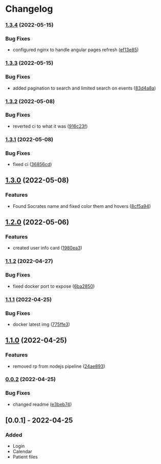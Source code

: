 # Changelog
### [1.3.4](https://github.com/EnerstoMD/Lupus/compare/v1.3.3...v1.3.4) (2022-05-15)


### Bug Fixes

* configured nginx to handle angular pages refresh ([ef13e85](https://github.com/EnerstoMD/Lupus/commit/ef13e8533876e62a304f674e3ebd7c35953ed195))

### [1.3.3](https://github.com/EnerstoMD/Lupus/compare/v1.3.2...v1.3.3) (2022-05-15)


### Bug Fixes

* added pagination to search and limited search on events ([83d4a8a](https://github.com/EnerstoMD/Lupus/commit/83d4a8a57b1f00e57ad9bb5aa74ff85db46ef597))

### [1.3.2](https://github.com/EnerstoMD/Lupus/compare/v1.3.1...v1.3.2) (2022-05-08)


### Bug Fixes

* reverted ci to what it was ([916c23f](https://github.com/EnerstoMD/Lupus/commit/916c23f7c3f20776eeda783058b5203662530277))

### [1.3.1](https://github.com/EnerstoMD/Lupus/compare/v1.3.0...v1.3.1) (2022-05-08)


### Bug Fixes

* fixed ci ([36856cd](https://github.com/EnerstoMD/Lupus/commit/36856cda49cf416ad20d20cfb8e587129c79a891))

## [1.3.0](https://github.com/EnerstoMD/Lupus/compare/v1.2.0...v1.3.0) (2022-05-08)


### Features

* Found Socrates name and fixed color them and hovers ([8cf5a94](https://github.com/EnerstoMD/Lupus/commit/8cf5a94376e40417a0b756dabf6a552f9fbd9acb))

## [1.2.0](https://github.com/EnerstoMD/Lupus/compare/v1.1.2...v1.2.0) (2022-05-06)


### Features

* created user info card ([1980ea3](https://github.com/EnerstoMD/Lupus/commit/1980ea3ceac4fd90488605acabb0aea5f6e17379))

### [1.1.2](https://github.com/EnerstoMD/Lupus/compare/v1.1.1...v1.1.2) (2022-04-27)


### Bug Fixes

* fixed docker port to expose ([6ba2850](https://github.com/EnerstoMD/Lupus/commit/6ba28500e46cf9a786e2dc29795a02a12bf44936))

### [1.1.1](https://github.com/EnerstoMD/Lupus/compare/v1.1.0...v1.1.1) (2022-04-25)


### Bug Fixes

* docker latest img ([775ffe3](https://github.com/EnerstoMD/Lupus/commit/775ffe3ce42354eb6e4f2e8c5a191777c242f955))

## [1.1.0](https://github.com/EnerstoMD/Lupus/compare/v1.0.0...v1.1.0) (2022-04-25)


### Features

* removed rp from nodejs pipeline ([24ae893](https://github.com/EnerstoMD/Lupus/commit/24ae8936eccd0d01733fdb3d02ba3ff569c56e2a))

### [0.0.2](https://github.com/EnerstoMD/Lupus/compare/v0.0.1...v0.0.2) (2022-04-25)


### Bug Fixes

* changed readme ([e3beb74](https://github.com/EnerstoMD/Lupus/commit/e3beb743e060868f56d9ad62c85c6aa25740bfff))

## [0.0.1] - 2022-04-25
### Added
- Login
- Calendar
- Patient files

